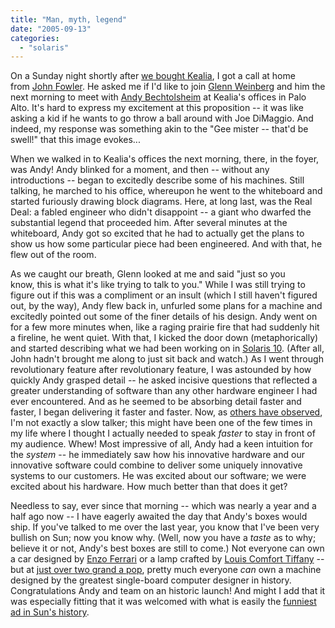 ```yaml
---
title: "Man, myth, legend"
date: "2005-09-13"
categories: 
  - "solaris"
---
```


On a Sunday night shortly after [we bought Kealia](http://www.sun.com/smi/Press/sunflash/2004-04/sunflash.20040415.2.html), I got a call at home from [John Fowler](http://www.sun.com/aboutsun/media/ceo/exec_bios.html#jf). He asked me if I'd like to join [Glenn Weinberg](http://blogs.sun.com/gaw) and him the next morning to meet with [Andy Bechtolsheim](http://en.wikipedia.org/wiki/Andy_Bechtolsheim) at Kealia's offices in Palo Alto. It's hard to express my excitement at this proposition -- it was like asking a kid if he wants to go throw a ball around with Joe DiMaggio. And indeed, my response was something akin to the "Gee mister -- that'd be swell!" that this image evokes...

When we walked in to Kealia's offices the next morning, there, in the foyer, was Andy! Andy blinked for a moment, and then -- without any introductions -- began to excitedly describe some of his machines. Still talking, he marched to his office, whereupon he went to the whiteboard and started furiously drawing block diagrams. Here, at long last, was the Real Deal: a fabled engineer who didn't disappoint -- a giant who dwarfed the substantial legend that proceeded him. After several minutes at the whiteboard, Andy got so excited that he had to actually get the plans to show us how some particular piece had been engineered. And with that, he flew out of the room.

As we caught our breath, Glenn looked at me and said "just so you know, this is what it's like trying to talk to you." While I was still trying to figure out if this was a compliment or an insult (which I still haven't figured out, by the way), Andy flew back in, unfurled some plans for a machine and excitedly pointed out some of the finer details of his design. Andy went on for a few more minutes when, like a raging prairie fire that had suddenly hit a fireline, he went quiet. With that, I kicked the door down (metaphorically) and started describing what we had been working on in [Solaris 10](http://www.sun.com/software/solaris/). (After all, John hadn't brought me along to just sit back and watch.) As I went through revolutionary feature after revolutionary feature, I was astounded by how quickly Andy grasped detail -- he asked incisive questions that reflected a greater understanding of software than any other hardware engineer I had ever encountered. And as he seemed to be absorbing detail faster and faster, I began delivering it faster and faster. Now, as [others have observed](http://blogs.sun.com/roller/page/dlacher?entry=dreaming_in_dtrace), I'm not exactly a slow talker; this might have been one of the few times in my life where I thought I actually needed to speak _faster_ to stay in front of my audience. Whew! Most impressive of all, Andy had a keen intuition for the _system_ -- he immediately saw how his innovative hardware and our innovative software could combine to deliver some uniquely innovative systems to our customers. He was excited about our software; we were excited about his hardware. How much better than that does it get?

Needless to say, ever since that morning -- which was nearly a year and a half ago now -- I have eagerly awaited the day that Andy's boxes would ship. If you've talked to me over the last year, you know that I've been very bullish on Sun; now you know why. (Well, now you have a _taste_ as to why; believe it or not, Andy's best boxes are still to come.) Not everyone can own a car designed by [Enzo Ferrari](http://en.wikipedia.org/wiki/Enzo_Ferrari) or a lamp crafted by [Louis Comfort Tiffany](http://en.wikipedia.org/wiki/Louis_Comfort_Tiffany) -- but at [just over two grand a pop](http://www.sun.com/servers/entry/x4100/), pretty much everyone _can_ own a machine designed by the greatest single-board computer designer in history. Congratulations Andy and team on an historic launch! And might I add that it was especially fitting that it was welcomed with what is easily the [funniest ad in Sun's history](http://dtrace.org/resources/bmc/x4100_centerfold.pdf).
